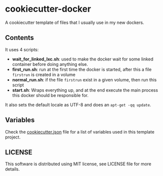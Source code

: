 cookiecutter-docker
===================

A cookiecutter template of files that I usually use in my new dockers.

Contents
--------

It uses 4 scripts:

* **wait_for_linked_lxc.sh**: used to make the docker wait for some linked container before doing anything else.
* **first_run.sh**: run at the first time the docker is started, after this a file `firstrun` is created in a volume
* **normal_run.sh**: if the file `firstrun` exist in a given volume, then run this script
* **start.sh**:  Wraps  everything up, and at the end execute the main process this docker should be responsible for.

It also sets the default locale as UTF-8 and does an `apt-get -qq update`.

Variables
---------

Check the [cookiecutter.json](cookiecutter.json) file for a list of variables used in this template project.


LICENSE
-------

This software is distributed using MIT license, see LICENSE file for more details.
